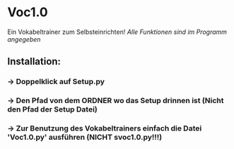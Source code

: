 # Voc1.0
Ein Vokabeltrainer zum Selbsteinrichten!
*Alle Funktionen sind im Programm angegeben*
## Installation:
### -> Doppelklick auf Setup.py
### -> Den Pfad von dem ORDNER wo das Setup drinnen ist (Nicht den Pfad der Setup Datei)
### -> Zur Benutzung des Vokabeltrainers einfach die Datei 'Voc1.0.py' ausführen (NICHT svoc1.0.py!!!)

